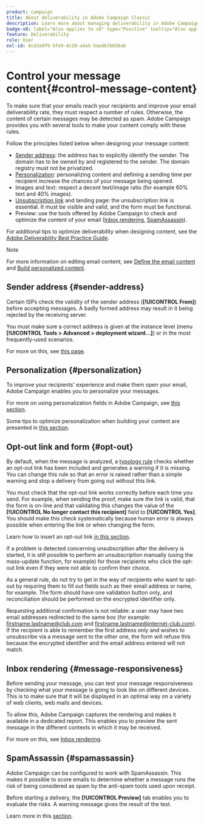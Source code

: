 ```yaml
---
product: campaign
title: About deliverability in Adobe Campaign Classic
description: Learn more about managing deliverability in Adobe Campaign
badge-v8: label="Also applies to v8" type="Positive" tooltip="Also applies to Campaign v8"
feature: Deliverability
role: User
exl-id: dcd3a9f9-5fe9-4c28-a4a5-5aed67b036ab
---
```

# Control your message content{#control-message-content}

To make sure that your emails reach your recipients and improve your email deliverability rate, they must respect a number of rules. Otherwise, the content of certain messages may be detected as spam. Adobe Campaign provides you with several tools to make your content comply with these rules.

Follow the principles listed below when designing your message content:

* [Sender address](#sender-address): the address has to explicitly identify the sender. The domain has to be owned by and registered to the sender. The domain registry must not be privatized.
* [Personalization](#personalization): personalizing content and defining a sending time per recipient increase the chances of your message being opened.
* Images and text: respect a decent text/image ratio (for example 60% text and 40% images).
* [Unsubscription link](#opt-out) and landing page: the unsubscription link is essential. It must be visible and valid, and the form must be functional.
* Preview: use the tools offered by Adobe Campaign to check and optimize the content of your email ([Inbox rendering](#message-responsiveness), [SpamAssassin](#spamassassin)).

For additional tips to optimize deliverability when designing content, see the [Adobe Deliverability Best Practice Guide](https://experienceleague.adobe.com/docs/deliverability-learn/deliverability-best-practice-guide/content-best-practices-for-optimal-delivery.html).

>[!NOTE]
>
>For more information on editing email content, see [Define the email content](defining-the-email-content.md) and [Build personalized content](design-and-personalize.md).

## Sender address {#sender-address}

Certain ISPs check the validity of the sender address (**[!UICONTROL From]**) before accepting messages. A badly formed address may result in it being rejected by the receiving server.

You must make sure a correct address is given at the instance level (menu **[!UICONTROL Tools > Advanced > deployment wizard...]**) or in the most frequently-used scenarios.

For more on this, see [this page](defining-the-email-content.md).

## Personalization {#personalization}

To improve your recipients' experience and make them open your email, Adobe Campaign enables you to personalize your messages.

For more on using personalization fields in Adobe Campaign, see [this section](personalization-fields.md).

Some tips to optimize personalization when building your content are presented in [this section](design-and-personalize.md#optimize-personalization).

## Opt-out link and form {#opt-out}

By default, when the message is analyzed, a [typology rule](steps-validating-the-delivery.md#validation-process-with-typologies) checks whether an opt-out link has been included and generates a warning if it is missing. You can change this rule so that an error is raised rather than a simple warning and stop a delivery from going out without this link.

You must check that the opt-out link works correctly before each time you send. For example, when sending the proof, make sure the link is valid, that the form is on-line and that validating this changes the value of the **[!UICONTROL No longer contact this recipient]** field to **[!UICONTROL Yes]**. You should make this check systematically because human error is always possible when entering the link or when changing the form.

Learn how to insert an opt-out link [in this section](personalization-blocks.md#personalization-blocks-example).

If a problem is detected concerning unsubscription after the delivery is started, it is still possible to perform an unsubscription manually (using the mass-update function, for example) for those recipients who click the opt-out link even if they were not able to confirm their choice.

As a general rule, do not try to get in the way of recipients who want to opt-out by requiring them to fill out fields such as their email address or name, for example. The form should have one validation button only, and reconciliation should be performed on the encrypted identifier only.

Requesting additional confirmation is not reliable: a user may have two email addresses redirected to the same box (for example: firstname.lastname@club.com and firstname.lastname@internet-club.com). If the recipient is able to remember the first address only and wishes to unsubscribe via a message sent to the other one, the form will refuse this because the encrypted identifier and the email address entered will not match.

## Inbox rendering {#message-responsiveness}

Before sending your message, you can test your message responsiveness by checking what your message is going to look like on different devices. This is to make sure that it will be displayed in an optimal way on a variety of web clients, web mails and devices.

To allow this, Adobe Campaign captures the rendering and makes it available in a dedicated report. This enables you to preview the sent message in the different contexts in which it may be received.

For more on this, see [Inbox rendering](inbox-rendering.md).

## SpamAssassin {#spamassassin}

Adobe Campaign can be configured to work with SpamAssassin. This makes it possible to score emails to determine whether a message runs the risk of being considered as spam by the anti-spam tools used upon receipt.

Before starting a delivery, the **[!UICONTROL Preview]** tab enables you to evaluate the risks. A warning message gives the result of the test.

Learn more in this [section](spamassassin.md).

